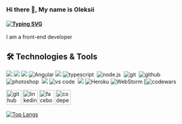 ### Hi there 👋, My name is Oleksii
#### [![Typing SVG](https://readme-typing-svg.herokuapp.com?color=%2336BCF7&lines=Welcome+to+my+Github+page)](https://git.io/typing-svg)
I am a front-end developer

## 🛠️ Technologies & Tools

![](https://img.shields.io/badge/HTML5-E34F26?style=for-the-badge&logo=html5&logoColor=white)
![](https://img.shields.io/badge/CSS3-1572B6?style=for-the-badge&logo=css3&logoColor=white)
![](https://img.shields.io/badge/Sass-CC6699?style=for-the-badge&logo=sass&logoColor=white)
![Angular](https://img.shields.io/badge/angular-%23DD0031.svg?style=for-the-badge&logo=angular&logoColor=white)
![](https://img.shields.io/badge/JavaScript-EFD53C?style=for-the-badge&logo=javascript&logoColor=black)
<img alt="typescript" src="https://img.shields.io/badge/typescript-007ACC.svg?&style=for-the-badge&logo=typescript&logoColor=fff" />&nbsp;
<img alt="node.js" src="https://img.shields.io/badge/node.js-90C53F.svg?&style=for-the-badge&logo=node.js&logoColor=fff" />&nbsp;
<img alt="git" src="https://img.shields.io/badge/git-F05033.svg?&style=for-the-badge&logo=git&logoColor=fff" />&nbsp;
<img alt="github" src="https://img.shields.io/badge/github-000.svg?&style=for-the-badge&logo=github&logoColor=fff" />&nbsp;
<img alt="photoshop" src="https://img.shields.io/badge/photoshop-31A8FF.svg?&style=for-the-badge&logo=adobe-photoshop&logoColor=fff" />&nbsp;
![](https://img.shields.io/badge/Figma-1D1D1D?style=for-the-badge&logo=figma&logoColor=fff)
<img alt="vs code" src="https://img.shields.io/badge/vs code-007ACC.svg?&style=for-the-badge&logo=visual-studio-code&logoColor=fff" />&nbsp;
![](https://img.shields.io/badge/Webpack-89CFF3?style=for-the-badge&logo=webpack&logoColor=000)
![Heroku](https://img.shields.io/badge/heroku-%23430098.svg?style=for-the-badge&logo=heroku&logoColor=white)
![WebStorm](https://img.shields.io/badge/webstorm-143?style=for-the-badge&logo=webstorm&logoColor=white&color=black)
[![codewars](https://www.codewars.com/users/username/badges/large)

[<img src='https://cdn.jsdelivr.net/npm/simple-icons@3.0.1/icons/github.svg' alt='github' height='40'>](https://github.com/holus-bolus)  [<img src='https://cdn.jsdelivr.net/npm/simple-icons@3.0.1/icons/linkedin.svg' alt='linkedin' height='40'>](https://www.linkedin.com/in/oleksii-ustinov/)  [<img src='https://cdn.jsdelivr.net/npm/simple-icons@3.0.1/icons/facebook.svg' alt='facebook' height='40'>](https://www.facebook.com/oleksii.ustinov)  [<img src='https://cdn.jsdelivr.net/npm/simple-icons@3.0.1/icons/codepen.svg' alt='codepen' height='40'>](https://codepen.io/OleksiiU)  

[![Top Langs](https://github-readme-stats.vercel.app/api/top-langs/?username=holus-bolus&layout=compact)](https://github.com/anuraghazra/github-readme-stats)




